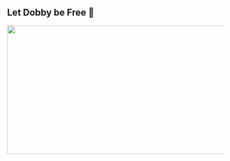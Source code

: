 ## Let Dobby be Free 🤼

<!--
**FrontHeadlock/FrontHeadlock** is a ✨ _special_ ✨ repository because its `README.md` (this file) appears on your GitHub profile.

Here are some ideas to get you started:

- 🔭 I’m currently working on ...
- 🌱 I’m currently learning ...
- 👯 I’m looking to collaborate on ...
- 🤔 I’m looking for help with ...
- 💬 Ask me about ...
- 📫 How to reach me: ...
- 😄 Pronouns: ...
- ⚡ Fun fact: ...
-->

<a href="https://www.gitanimals.org/en_US?utm_medium=image&utm_source=FrontHeadlock&utm_content=farm">
<img
  src="https://render.gitanimals.org/farms/FrontHeadlock"
  width="600"
  height="300"
/>
</a>
